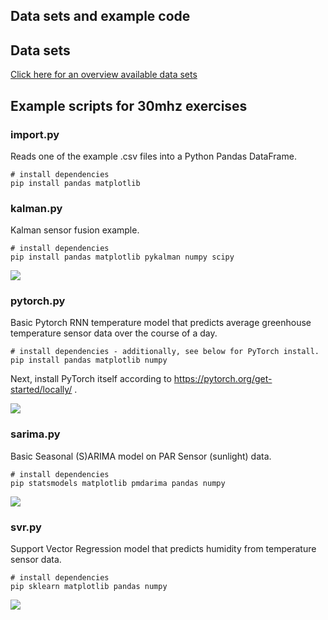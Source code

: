 ## Data sets and example code


## Data sets 

[Click here for an overview available data sets](data) 

## Example scripts for 30mhz exercises

### import.py

Reads one of the example .csv files
into a Python Pandas DataFrame.

```
# install dependencies
pip install pandas matplotlib
```

### kalman.py

Kalman sensor fusion example.

```
# install dependencies
pip install pandas matplotlib pykalman numpy scipy
```

![](../images/models/kalman.png)

### pytorch.py

Basic Pytorch RNN temperature model
that predicts average greenhouse temperature sensor data
over the course of a day.

```
# install dependencies - additionally, see below for PyTorch install.
pip install pandas matplotlib numpy
```
Next, install PyTorch itself according to https://pytorch.org/get-started/locally/ .

![](../images/models/rnn.png)

### sarima.py

Basic Seasonal (S)ARIMA model on PAR Sensor (sunlight) data.

```
# install dependencies
pip statsmodels matplotlib pmdarima pandas numpy
```

![](../images/models/sarima.png)

### svr.py

Support Vector Regression model
that predicts humidity from temperature sensor data.

```
# install dependencies
pip sklearn matplotlib pandas numpy
```

![](../images/models/svr.png)
